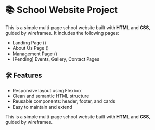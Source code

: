 # 📚 School Website Project

This is a simple multi-page school website built with **HTML** and **CSS**, guided by wireframes. It includes the following pages:

- Landing Page ()
- About Us Page ()
- Management Page ()
- [Pending] Events, Gallery, Contact Pages

## 🛠 Features

- Responsive layout using Flexbox
- Clean and semantic HTML structure
- Reusable components: header, footer, and cards
- Easy to maintain and extend

This is a simple multi-page school website built with **HTML** and **CSS**, guided by wireframes.
